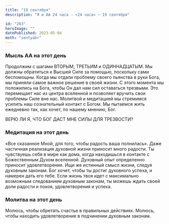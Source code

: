 ```yaml
---
title: "19 сентября"
description: "Я и АА 24 часа - «24 часа» — 19 сентября"

id: "263"
heroImage: ""
datePublished: 2023-05-04
moth: "sentyabr"
---
```


### Мысль АА на этот день

Продолжим с шагами ВТОРЫМ, ТРЕТЬИМ и ОДИННАДЦАТЫМ. Мы должны обратиться к
Высшей Силе за помощью, поскольку сами беспомощны. Когда мы отдали проблему
своего пьянства в руки Бога, мы приняли самое важное решение в своей жизни. С
этого момента мы положились на Бога, чтобы Он дал нам сил оставаться трезвыми.
Это перемещает нас из центра вселенной и позволяет вручить свои проблемы Силе
вне нас. Молитвой и медитацией мы стремимся усилить наш сознательный контакт с
Богом. Мы пытаемся жить ежедневно так, как хочет, по нашему мнению, Бог.

ВЕРЮ ЛИ Я, ЧТО БОГ ДАСТ МНЕ СИЛЫ ДЛЯ ТРЕЗВОСТИ?

### Медитация на этот день

«Все сказанное Мной, для того, чтобы радость ваша полнилась». Даже частичная
реализация духовной жизни приносит много радости. Ты чувствуешь себя в мире
как дома, когда находишься в контакте с Божественным Духом вселенной. Духовный
опыт определенно приносит удовлетворение. Ищи же истинный смысл жизни, следуя
духовным законам. Бог хочет, чтобы ты достиг духовного успеха, и намерен дать
его тебе. Если жизнь твоя идет с максимально возможным следованием духовным
законам, ты можешь ждать своей доли радости и покоя, удовлетворения и успеха.

### Молитва на этот день

Молюсь, чтобы обретать счастье в правильных действиях. Молюсь, чтобы находить
удовлетворение в подчинении духовным законам.
